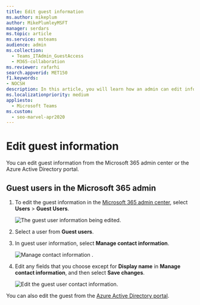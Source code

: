```yaml
---
title: Edit guest information
ms.author: mikeplum
author: MikePlumleyMSFT
manager: serdars
ms.topic: article
ms.service: msteams
audience: admin
ms.collection: 
  - Teams_ITAdmin_GuestAccess
  - M365-collaboration
ms.reviewer: rafarhi
search.appverid: MET150
f1.keywords:
- NOCSH
description: In this article, you will learn how an admin can edit information about guests in the Azure Active Directory portal.
ms.localizationpriority: medium
appliesto: 
  - Microsoft Teams
ms.custom: 
  - seo-marvel-apr2020
---
```


# Edit guest information

You can edit guest information from the Microsoft 365 admin center or the Azure Active Directory portal.

## Guest users in the Microsoft 365 admin

1. To edit the guest information in the [Microsoft 365 admin center](https://admin.microsoft.com), select **Users** > **Guest Users**.

   ![The guest user information being edited.](media/access-guest-user.png)

2. Select a user from **Guest users**.

3. In guest user information, select **Manage contact information**.

   ![Manage contact information .](media/guest-user-data1.png)

4. Edit any fields that you choose except for **Display name** in **Manage contact information**, and then select **Save changes**.

   ![Edit the guest user contact information.](media/manage-guest-contact.png)

You can also edit the guest from the [Azure Active Directory portal](https://aad.portal.azure.com/#blade/Microsoft_AAD_IAM/UsersManagementMenuBlade/MsGraphUsers).
